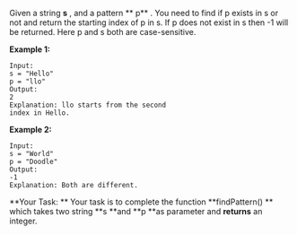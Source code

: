 Given a string  **s** , and a pattern ** p** . You need to find if p exists in s or not and return the starting index of p in s. If p does not exist in s then -1 will be returned.
Here p and s both are case-sensitive.

**Example 1:**

```
Input:
s = "Hello"
p = "llo"
Output: 
2
Explanation: llo starts from the second
index in Hello.
```

**Example 2:**

```
Input:
s = "World"
p = "Doodle"
Output:
-1
Explanation: Both are different.
```

**Your Task: **
Your task is to complete the function **findPattern() ** which takes two string **s **and **p **as parameter and **returns** an integer.
